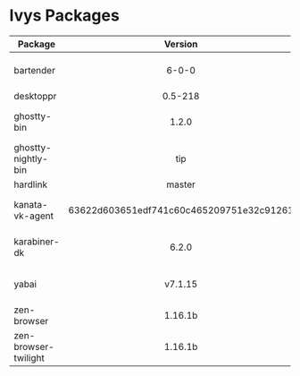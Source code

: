 # Ivys Packages
| Package   |      Version      |  platforms |
|-----------|:-----------------:|-----------:|
| bartender |  6-0-0 | x86_64-darwin,aarch64-darwin |
| desktoppr |  0.5-218 | aarch64-darwin |
| ghostty-bin |  1.2.0 | x86_64-darwin,aarch64-darwin |
| ghostty-nightly-bin |  tip | x86_64-darwin,aarch64-darwin |
| hardlink |  master | aarch64-darwin |
| kanata-vk-agent |  63622d603651edf741c60c465209751e32c91261 | x86_64-darwin,aarch64-darwin |
| karabiner-dk |  6.2.0 | x86_64-darwin,aarch64-darwin |
| yabai |  v7.1.15 | aarch64-darwin,x86_64-darwin |
| zen-browser |  1.16.1b | aarch64-darwin |
| zen-browser-twilight |  1.16.1b | aarch64-darwin |


